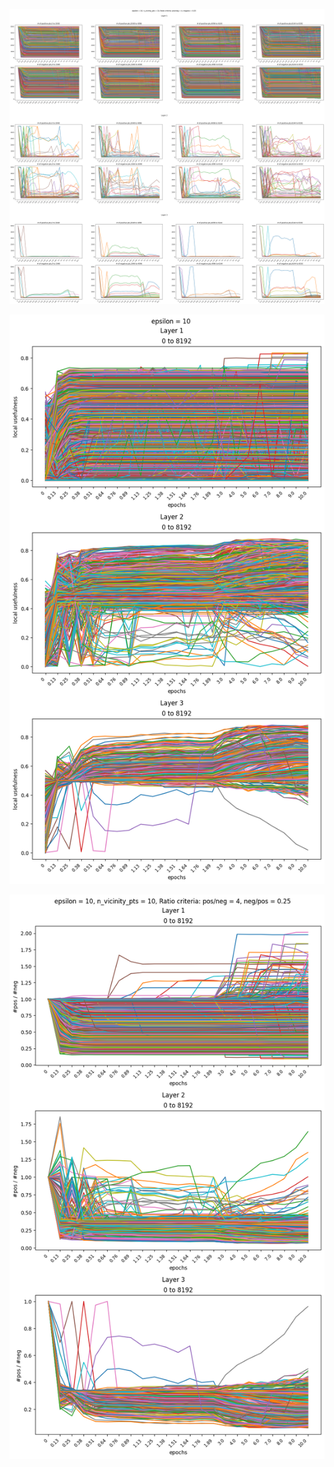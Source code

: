 <p align="center"> <img src= 'all_figs/hyp_posneg_epsilon = 10.png' /> </p>
<p align="center"> <img src= 'all_figs/hyp_posneg_local_usefulness = 10.png' /> </p>
<p align="center"> <img src= 'all_figs/hyp_posneg_ratio_epsilon = 10.png' /> </p>
